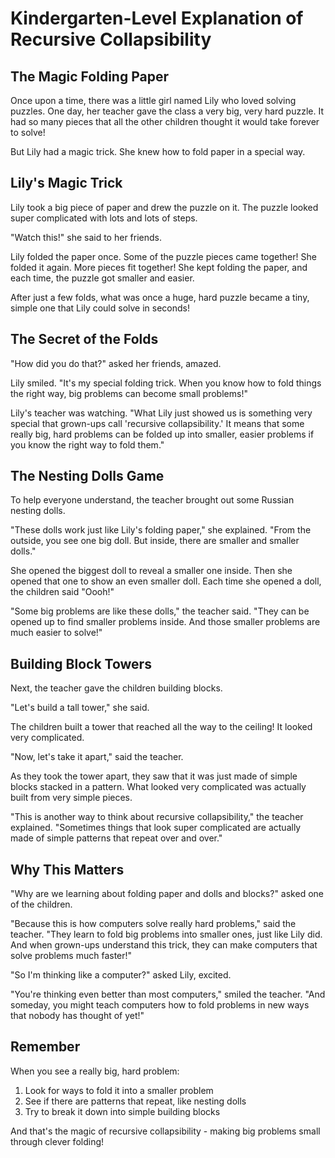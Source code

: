 # Kindergarten-Level Explanation of Recursive Collapsibility

## The Magic Folding Paper

Once upon a time, there was a little girl named Lily who loved solving puzzles. One day, her teacher gave the class a very big, very hard puzzle. It had so many pieces that all the other children thought it would take forever to solve!

But Lily had a magic trick. She knew how to fold paper in a special way.

## Lily's Magic Trick

Lily took a big piece of paper and drew the puzzle on it. The puzzle looked super complicated with lots and lots of steps.

"Watch this!" she said to her friends.

Lily folded the paper once. Some of the puzzle pieces came together!
She folded it again. More pieces fit together!
She kept folding the paper, and each time, the puzzle got smaller and easier.

After just a few folds, what was once a huge, hard puzzle became a tiny, simple one that Lily could solve in seconds!

## The Secret of the Folds

"How did you do that?" asked her friends, amazed.

Lily smiled. "It's my special folding trick. When you know how to fold things the right way, big problems can become small problems!"

Lily's teacher was watching. "What Lily just showed us is something very special that grown-ups call 'recursive collapsibility.' It means that some really big, hard problems can be folded up into smaller, easier problems if you know the right way to fold them."

## The Nesting Dolls Game

To help everyone understand, the teacher brought out some Russian nesting dolls.

"These dolls work just like Lily's folding paper," she explained. "From the outside, you see one big doll. But inside, there are smaller and smaller dolls."

She opened the biggest doll to reveal a smaller one inside. Then she opened that one to show an even smaller doll. Each time she opened a doll, the children said "Oooh!"

"Some big problems are like these dolls," the teacher said. "They can be opened up to find smaller problems inside. And those smaller problems are much easier to solve!"

## Building Block Towers

Next, the teacher gave the children building blocks.

"Let's build a tall tower," she said.

The children built a tower that reached all the way to the ceiling! It looked very complicated.

"Now, let's take it apart," said the teacher.

As they took the tower apart, they saw that it was just made of simple blocks stacked in a pattern. What looked very complicated was actually built from very simple pieces.

"This is another way to think about recursive collapsibility," the teacher explained. "Sometimes things that look super complicated are actually made of simple patterns that repeat over and over."

## Why This Matters

"Why are we learning about folding paper and dolls and blocks?" asked one of the children.

"Because this is how computers solve really hard problems," said the teacher. "They learn to fold big problems into smaller ones, just like Lily did. And when grown-ups understand this trick, they can make computers that solve problems much faster!"

"So I'm thinking like a computer?" asked Lily, excited.

"You're thinking even better than most computers," smiled the teacher. "And someday, you might teach computers how to fold problems in new ways that nobody has thought of yet!"

## Remember

When you see a really big, hard problem:
1. Look for ways to fold it into a smaller problem
2. See if there are patterns that repeat, like nesting dolls
3. Try to break it down into simple building blocks

And that's the magic of recursive collapsibility - making big problems small through clever folding!
